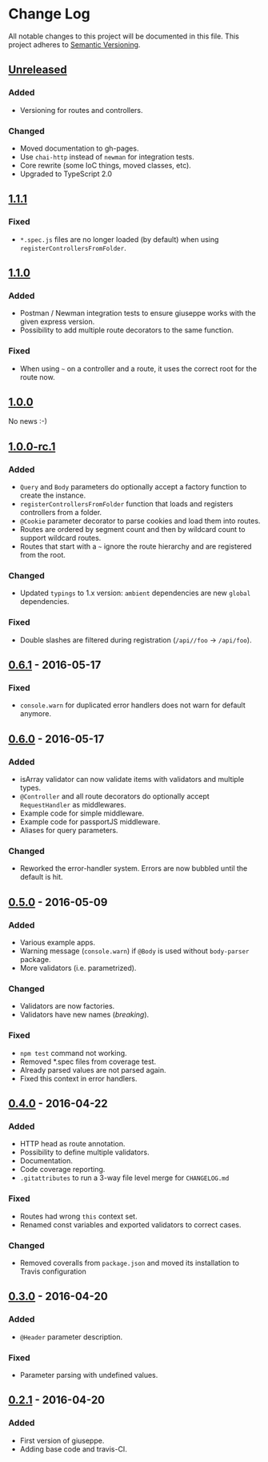 # Change Log
All notable changes to this project will be documented in this file.
This project adheres to [Semantic Versioning](http://semver.org/).

## [Unreleased]
### Added
- Versioning for routes and controllers.

### Changed
- Moved documentation to gh-pages.
- Use `chai-http` instead of `newman` for integration tests.
- Core rewrite (some IoC things, moved classes, etc).
- Upgraded to TypeScript 2.0

## [1.1.1]
### Fixed
- `*.spec.js` files are no longer loaded (by default) when using `registerControllersFromFolder`.


## [1.1.0]
### Added
- Postman / Newman integration tests to ensure giuseppe works with the given express version.
- Possibility to add multiple route decorators to the same function.

### Fixed
- When using `~` on a controller and a route, it uses the correct root for the route now.


## [1.0.0]
No news :-)


## [1.0.0-rc.1]
### Added
- `Query` and `Body` parameters do optionally accept a factory function to create the instance.
- `registerControllersFromFolder` function that loads and registers controllers from a folder.
- `@Cookie` parameter decorator to parse cookies and load them into routes.
- Routes are ordered by segment count and then by wildcard count to support wildcard routes.
- Routes that start with a `~` ignore the route hierarchy and are registered from the root. 

### Changed
- Updated `typings` to 1.x version: `ambient` dependencies are new `global` dependencies.

### Fixed
- Double slashes are filtered during registration (`/api//foo` -> `/api/foo`).


## [0.6.1] - 2016-05-17
### Fixed
- `console.warn` for duplicated error handlers does not warn for default anymore.


## [0.6.0] - 2016-05-17
### Added
- isArray validator can now validate items with validators and multiple types.
- `@Controller` and all route decorators do optionally accept `RequestHandler` as middlewares.
- Example code for simple middleware.
- Example code for passportJS middleware.
- Aliases for query parameters.

### Changed
- Reworked the error-handler system. Errors are now bubbled until the default is hit.


## [0.5.0] - 2016-05-09
### Added
- Various example apps.
- Warning message (`console.warn`) if `@Body` is used without `body-parser` package.
- More validators (i.e. parametrized).

### Changed
- Validators are now factories.
- Validators have new names (*breaking*).

### Fixed
- `npm test` command not working.
- Removed *.spec files from coverage test.
- Already parsed values are not parsed again.
- Fixed this context in error handlers.


## [0.4.0] - 2016-04-22
### Added
- HTTP head as route annotation.
- Possibility to define multiple validators.
- Documentation.
- Code coverage reporting.
- `.gitattributes` to run a 3-way file level merge for `CHANGELOG.md`

### Fixed
- Routes had wrong `this` context set.
- Renamed const variables and exported validators to correct cases.

### Changed
- Removed coveralls from `package.json` and moved its installation to Travis configuration


## [0.3.0] - 2016-04-20
### Added
- `@Header` parameter description.

### Fixed
- Parameter parsing with undefined values.


## [0.2.1] - 2016-04-20
### Added
- First version of giuseppe.
- Adding base code and travis-CI.

[Unreleased]: https://github.com/smartive/giuseppe/compare/v1.1.1...master
[1.1.1]: https://github.com/smartive/giuseppe/compare/v1.1.0...v1.1.1
[1.1.0]: https://github.com/smartive/giuseppe/compare/v1.0.0...v1.1.0
[1.0.0]: https://github.com/smartive/giuseppe/compare/v1.0.0-rc.1...v1.0.0
[1.0.0-rc.1]: https://github.com/smartive/giuseppe/compare/v0.6.1...v1.0.0-rc.1
[0.6.1]: https://github.com/smartive/giuseppe/compare/v0.6.0...v0.6.1
[0.6.0]: https://github.com/smartive/giuseppe/compare/v0.5.0...v0.6.0
[0.5.0]: https://github.com/smartive/giuseppe/compare/v0.4.0...v0.5.0
[0.4.0]: https://github.com/smartive/giuseppe/compare/v0.3.1...v0.4.0
[0.3.0]: https://github.com/smartive/giuseppe/compare/v0.2.0...v0.3.0
[0.2.1]: https://github.com/smartive/giuseppe/tree/v0.2.1
